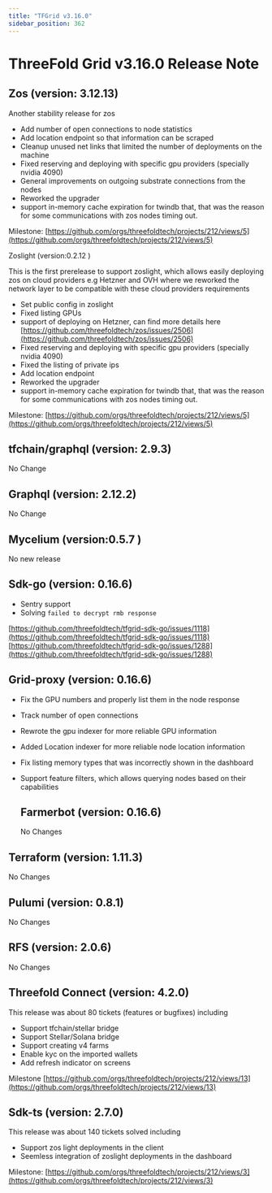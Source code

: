 ```yaml
---
title: "TFGrid v3.16.0"
sidebar_position: 362
---
```


# ThreeFold Grid v3.16.0 Release Note

## Zos (version: 3.12.13)

Another stability release for zos

- Add number of open connections to node statistics
- Add location endpoint so that information can be scraped
- Cleanup unused net links that limited the number of deployments on the machine  
- Fixed reserving and deploying with specific gpu providers (specially nvidia 4090\)  
- General improvements on outgoing substrate connections from the nodes  
- Reworked the upgrader  
- support in-memory cache expiration for twindb that, that was the reason for some communications with zos nodes timing out.

Milestone: [https://github.com/orgs/threefoldtech/projects/212/views/5](https://github.com/orgs/threefoldtech/projects/212/views/5)

Zoslight (version:0.2.12 )

This is the first prerelease to support zoslight, which allows easily deploying zos on cloud providers e.g Hetzner and OVH where we reworked the network layer to be compatible with these cloud providers requirements

- Set public config in zoslight
- Fixed listing GPUs  
- support of deploying on Hetzner, can find more details here [https://github.com/threefoldtech/zos/issues/2506](https://github.com/threefoldtech/zos/issues/2506)  
- Fixed reserving and deploying with specific gpu providers (specially nvidia 4090\)  
- Fixed the listing of private ips  
- Add location endpoint
- Reworked the upgrader  
- support in-memory cache expiration for twindb that, that was the reason for some communications with zos nodes timing out.

Milestone: [https://github.com/orgs/threefoldtech/projects/212/views/5](https://github.com/orgs/threefoldtech/projects/212/views/5)

## tfchain/graphql (version: 2.9.3)

No Change

## Graphql (version: 2.12.2)

No Change

## Mycelium (version:0.5.7 )

No new release

## Sdk-go (version: 0.16.6)

- Sentry support  
- Solving `failed to decrypt rmb response`

[https://github.com/threefoldtech/tfgrid-sdk-go/issues/1118](https://github.com/threefoldtech/tfgrid-sdk-go/issues/1118)  
[https://github.com/threefoldtech/tfgrid-sdk-go/issues/1288](https://github.com/threefoldtech/tfgrid-sdk-go/issues/1288)

## Grid-proxy (version: 0.16.6)

- Fix the GPU numbers and properly list them in the node response  
- Track number of open connections
- Rewrote the gpu indexer for more reliable GPU information  
- Added Location indexer for more reliable node location information  
- Fix listing memory types that was incorrectly shown in the dashboard  
- Support feature filters, which allows querying nodes based on their capabilities  

  ## Farmerbot (version: 0.16.6)

  No Changes

## Terraform (version: 1.11.3)

No Changes

## Pulumi (version: 0.8.1)

No Changes

## RFS (version: 2.0.6)

No Changes

## Threefold Connect (version: 4.2.0)

This release was about 80 tickets (features or bugfixes) including

- Support tfchain/stellar bridge  
- Support Stellar/Solana bridge  
- Support creating v4 farms  
- Enable kyc on the imported wallets  
- Add refresh indicator on screens

Milestone [https://github.com/orgs/threefoldtech/projects/212/views/13](https://github.com/orgs/threefoldtech/projects/212/views/13)

## Sdk-ts (version: 2.7.0)

This release was about 140 tickets solved including

- Support zos light deployments in the client
- Seemless integration of zoslight deployments in the dashboard

Milestone: [https://github.com/orgs/threefoldtech/projects/212/views/3](https://github.com/orgs/threefoldtech/projects/212/views/3)